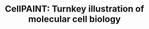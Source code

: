 ---
title: "CellPAINT: Turnkey illustration of molecular cell biology"
authors: "Gardner A, Ludovic A, Fuentes D, Maritan M, **Barad BA**, Medina, M, Olson AJ, Grotjahn DA, Goodsell DS."
journal: Frontiers in Bioinformatics
pub_date: "2021-03-29"
image: "img/pub/2021_gardner_autin.webp"
pmid: "34790910"
pmcid: "PMC8594902"
pdf: "pdf/2021_gardner_autin_frontiers_bioinformatics.pdf"
zenodo: 
- code: "4606923"
  description: "Tomogram used for CellPAINT hypothesis generation"
links:
- name: "Molecular Graphics Laboratory"
  url: "https://ccsb.scripps.edu/goodsell/"
---